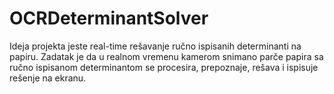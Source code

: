 # OCRDeterminantSolver
Ideja projekta jeste real-time rešavanje ručno ispisanih determinanti na papiru.
Zadatak je da u realnom vremenu kamerom snimano parče papira sa ručno ispisanom determinantom se procesira, prepoznaje,
rešava i ispisuje rešenje na ekranu.
